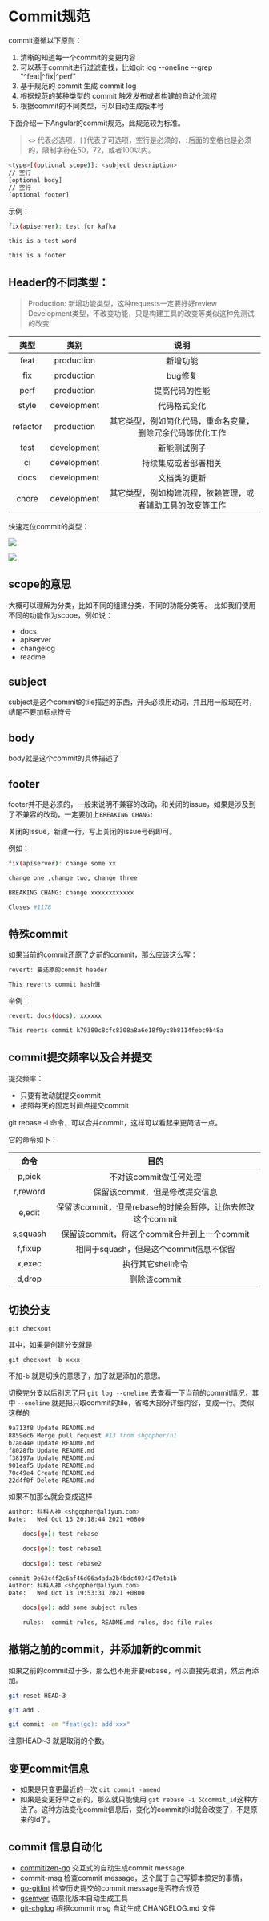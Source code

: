 # Commit规范
commit遵循以下原则：

1. 清晰的知道每一个commit的变更内容
2. 可以基于commit进行过滤查找，比如git log --oneline --grep "^feat|^fix|^perf"
3. 基于规范的 commit 生成 commit log
4. 根据规范的某种类型的 commit 触发发布或者构建的自动化流程
5. 根据commit的不同类型，可以自动生成版本号

下面介绍一下Angular的commit规范，此规范较为标准。
> `<>` 代表必选项，`[]`代表了可选项，空行是必须的，`:`后面的空格也是必须的，限制字符在50，72，或者100以内。
```bash
<type>[(optional scope)]: <subject description>
// 空行
[optional body]
// 空行
[optional footer]

```
示例：

```bash
fix(apiserver): test for kafka

this is a test word

this is a footer
```
## Header的不同类型：
> Production: 新增功能类型，这种requests一定要好好review
> Development类型，不改变功能，只是构建工具的改变等类似这种免测试的改变

|类型|类别|说明|
|:---:|:---:|:---:|
|feat|production|新增功能|
|fix|production|bug修复|
|perf|production|提高代码的性能|
|style|development|代码格式变化|
|refactor|production|其它类型，例如简化代码，重命名变量，删除冗余代码等优化工作|
|test|development|新能测试例子|
|ci|development|持续集成或者部署相关|
|docs|development|文档类的更新|
|chore|development|其它类型，例如构建流程，依赖管理，或者辅助工具的改变等工作|

快速定位commit的类型：

![](https://gitee.com/shgopher/img/raw/master/angular-commit-header-type1.png)

![](https://gitee.com/shgopher/img/raw/master/angular-commit-header-type2.png)

## scope的意思
大概可以理解为分类，比如不同的组建分类，不同的功能分类等。
比如我们使用不同的功能作为scope，例如说：
- docs
- apiserver
- changelog
- readme
## subject
subject是这个commit的tile描述的东西，开头必须用动词，并且用一般现在时，结尾不要加标点符号
## body
body就是这个commit的具体描述了
## footer
footer并不是必须的，一般来说明不兼容的改动，和关闭的issue，如果是涉及到了不兼容的改动，一定要加上`BREAKING CHANG: `

关闭的issue，新建一行，写上关闭的issue号码即可。

例如：

```bash
fix(apiserver): change some xx

change one ,change two, change three

BREAKING CHANG: change xxxxxxxxxxxx

Closes #1178
```
## 特殊commit
如果当前的commit还原了之前的commit，那么应该这么写：

```bash
revert: 要还原的commit header

This reverts commit hash值
```

举例：

```bash
revert: docs(docs): xxxxxx

This reerts commit k79380c8cfc8308a8a6e18f9yc8b8114febc9b48a
```
## commit提交频率以及合并提交
提交频率：
- 只要有改动就提交commit
- 按照每天的固定时间点提交commit

git rebase -i 命令，可以合并commit，这样可以看起来更简洁一点。

它的命令如下：

|命令|目的|
|:---:|:---:|
|p,pick|不对该commit做任何处理|
|r,reword|保留该commit，但是修改提交信息|
|e,edit|保留该commit，但是rebase的时候会暂停，让你去修改这个commit|
|s,squash|保留该commit，将这个commit合并到上一个commit|
|f,fixup|相同于squash，但是这个commit信息不保留|
|x,exec|执行其它shell命令|
|d,drop|删除该commit|

## 切换分支

`git checkout `

其中，如果是创建分支就是

`git checkout -b xxxx`

不加`-b` 就是切换的意思了，加了就是添加的意思。

切换完分支以后别忘了用 `git log --oneline` 去查看一下当前的commit情况，其中 `--oneline` 就是把只取commit的tile，省略大部分详细内容，变成一行。类似这样的

```bash
9a713f8 Update README.md
8859ec6 Merge pull request #13 from shgopher/n1
b7a044e Update README.md
f8028fb Update README.md
f38197a Update README.md
901eaf5 Update README.md
70c49e4 Create README.md
22d4f0f Delete README.md
```

如果不加那么就会变成这样

```bash
Author: 科科人神 <shgopher@aliyun.com>
Date:   Wed Oct 13 20:18:44 2021 +0800

    docs(go): test rebase
    
    docs(go): test rebase1
    
    docs(go): test rebase2

commit 9e63c4f2c6af46d06a4ada2b4bdc4034247e4b1b
Author: 科科人神 <shgopher@aliyun.com>
Date:   Wed Oct 13 19:53:31 2021 +0800

    docs(go): add some subject rules
    
    rules:  commit rules, README.md rules, doc file rules

```
## 撤销之前的commit，并添加新的commit
如果之前的commit过于多，那么也不用非要rebase，可以直接先取消，然后再添加。

```bash
git reset HEAD~3

git add .

git commit -am "feat(go): add xxx"
```
注意HEAD~3 就是取消的个数。
## 变更commit信息
- 如果是只变更最近的一次 `git commit -amend`
- 如果是变更好早之前的，那么就只能使用 `git rebase -i 父commit_id`这种方法了。这种方法变化commit信息后，变化的commit的id就会改变了，不是原来的id了。
## commit 信息自动化
- [commitizen-go](https://github.com/lintingzhen/commitizen-go) 交互式的自动生成commit message
- commit-msg 检查commit message，这个属于自己写脚本搞定的事情，
- [go-gitlint](https://github.com/llorllale/go-gitlint) 检查历史提交的commit message是否符合规范
- [gsemver](https://github.com/arnaud-deprez/gsemver) 语意化版本自动生成工具
- [git-chglog](https://github.com/git-chglog/git-chglog) 根据commit msg 自动生成 CHANGELOG.md 文件

